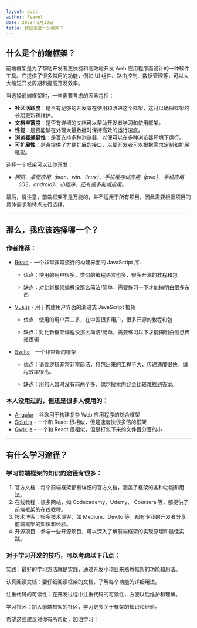 ```yaml
---
layout: post
author: Feavel
date: 2022年2月13日
title: 我应该选什么框架？
---
```


## 什么是个前端框架？

前端框架是为了帮助开发者更快捷和高效地开发 Web 应用程序而设计的一种软件工具。它提供了很多常用的功能，例如 UI 组件、路由控制、数据管理等，可以大大缩短开发周期和提高开发效率。

当选择前端框架时，一些需要考虑的因素包括：

- **社区活跃度**：是否有足够的开发者在使用和改进这个框架，这可以确保框架的长期更新和维护。
- **文档丰富度**：是否有详细的文档可以帮助开发者学习和使用框架。
- **性能**：是否能够在处理大量数据时保持高效的运行速度。
- **浏览器兼容性**：是否支持多种浏览器，以便可以在多种浏览器环境下运行。
- **可扩展性**：是否提供了方便扩展的接口，以便开发者可以根据需求定制和扩展框架。

选择一个框架可以让你开发：

- _网页、桌面应用（mac、win、linux）、手机缓存试应用（pwa）、手机应用（iOS、android）、小程序、还有很多前端应用。_

最后，请注意，前端框架不是万能的，并不适用于所有项目，因此需要根据项目的具体需求和特点进行选择。

---

## 那么，我应该选择哪一个？

### 作者推荐：

- [React](https://reactjs.org) - 一个非常非常流行的构建界面的 JavaScript 库.

  - 优点：使用的用户很多，类似的编程语言也多，很多开源的教程和包

  - 缺点：对比新框架编程没那么简洁/简单，需要练习一下才能搞明白很多东西

- [Vue.js](https://vuejs.org) - 用于构建用户界面的渐进式 JavaScript 框架

  - 优点：使用的用户第二多，在中国很多用户，很多开源的教程和包

  - 缺点：对比新框架编程没那么简洁/简单，需要练习以下才能搞明白信息传递逻辑

- [Svelte](https://svelte.dev) - 一个非常新的框架

  - 优点：语言逻辑非常非常简洁，打包出来的工程不大，传递速度很快。编程效率很高。

  - 缺点：用的人暂时没有前两个多，偶尔搜索内容会比较难找到答案。

### 本人没用过的，但还是很多人使用的：

- [Angular](https://angular.io) - 谷歌用于构建复杂 Web 应用程序的综合框架
- [Solid js](https://www.solidjs.com) - 一个和 React 很相似，但是速度快很多倍的框架
- [Qwik.js](https://qwik.builder.io) - 一个和 React 很相似，但是打包下来的文件百分百的小

---

## 有什么学习途径？

### 学习前端框架的知识的途径有很多：

1. 官方文档：每个前端框架都有详细的官方文档，涵盖了框架的各种功能和用法。
2. 在线教程：很多网站，如 Codecademy、Udemy、 Coursera 等，都提供了前端框架的在线教程。
3. 技术博客：很多技术博客，如 Medium、Dev.to 等，都有专业的开发者分享前端框架的知识和经验。
4. 开源项目：参与一些开源项目，可以深入了解前端框架的实现原理和最佳实践。

### 对于学习开发的技巧，可以考虑以下几点：

实践：最好的学习方法就是实践，通过开发小项目来熟悉框架的功能和用法。

认真阅读文档：要仔细阅读框架的文档，了解每个功能的详细用法。

注重代码的可读性：在开发过程中注重代码的可读性，方便以后维护和理解。

学习社区：加入前端框架的社区，学习更多关于框架的知识和经验。

希望这些建议对你有所帮助，加油学习！
